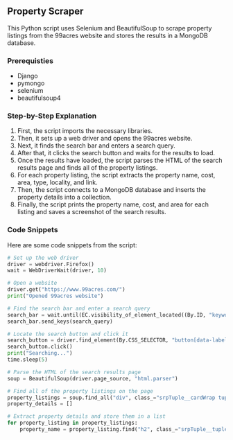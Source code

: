  ## Property Scraper

This Python script uses Selenium and BeautifulSoup to scrape property listings from the 99acres website and stores the results in a MongoDB database.
### Prerequisties
* Django
* pymongo
* selenium
* beautifulsoup4
### Step-by-Step Explanation

1. First, the script imports the necessary libraries.
2. Then, it sets up a web driver and opens the 99acres website.
3. Next, it finds the search bar and enters a search query.
4. After that, it clicks the search button and waits for the results to load.
5. Once the results have loaded, the script parses the HTML of the search results page and finds all of the property listings.
6. For each property listing, the script extracts the property name, cost, area, type, locality, and link.
7. Then, the script connects to a MongoDB database and inserts the property details into a collection.
8. Finally, the script prints the property name, cost, and area for each listing and saves a screenshot of the search results.

### Code Snippets

Here are some code snippets from the script:

```python
# Set up the web driver
driver = webdriver.Firefox()
wait = WebDriverWait(driver, 10)

# Open a website
driver.get("https://www.99acres.com/")
print("Opened 99acres website")

# Find the search bar and enter a search query
search_bar = wait.until(EC.visibility_of_element_located((By.ID, "keyword2")))
search_bar.send_keys(search_query)

# Locate the search button and click it
search_button = driver.find_element(By.CSS_SELECTOR, "button[data-label='SEARCH_SUBMIT']")
search_button.click()
print("Searching...")
time.sleep(5)
```

```python
# Parse the HTML of the search results page
soup = BeautifulSoup(driver.page_source, "html.parser")

# Find all of the property listings on the page
property_listings = soup.find_all("div", class_="srpTuple__cardWrap tupleCardWrap")
property_details = []

# Extract property details and store them in a list
for property_listing in property_listings:
    property_name = property_listing.find("h2", class_="srpTuple__tupleTitle

